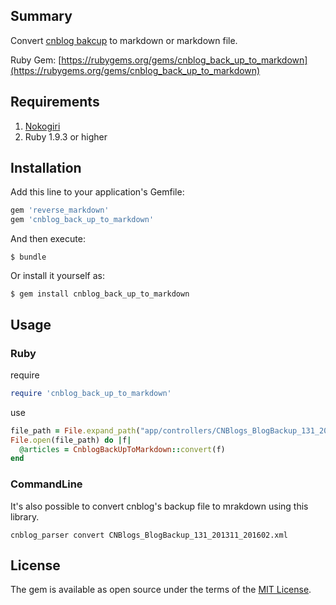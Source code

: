 ## Summary
Convert [cnblog bakcup](http://i.cnblogs.com/BlogBackup.aspx) to markdown or markdown file.

Ruby Gem: [https://rubygems.org/gems/cnblog_back_up_to_markdown](https://rubygems.org/gems/cnblog_back_up_to_markdown)
## Requirements
1. [Nokogiri](http://nokogiri.org/)
2. Ruby 1.9.3 or higher

## Installation

Add this line to your application's Gemfile:

```ruby
gem 'reverse_markdown'
gem 'cnblog_back_up_to_markdown'
```

And then execute:

    $ bundle

Or install it yourself as:

    $ gem install cnblog_back_up_to_markdown

## Usage

### Ruby

require

```ruby
require 'cnblog_back_up_to_markdown'
```

use

```ruby
file_path = File.expand_path("app/controllers/CNBlogs_BlogBackup_131_201311_201602.xml")
File.open(file_path) do |f|
  @articles = CnblogBackUpToMarkdown::convert(f)
end
```

### CommandLine
It's also possible to convert cnblog's backup file to mrakdown using this library.

	cnblog_parser convert CNBlogs_BlogBackup_131_201311_201602.xml


## License

The gem is available as open source under the terms of the [MIT License](http://opensource.org/licenses/MIT).

